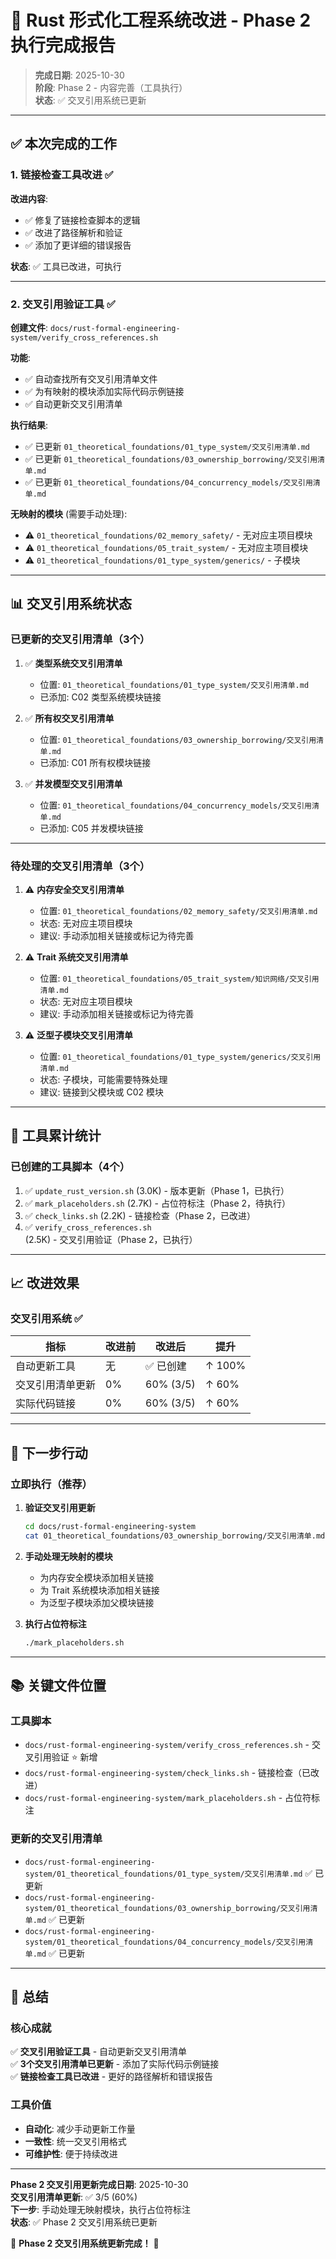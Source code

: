 # 🎉 Rust 形式化工程系统改进 - Phase 2 执行完成报告

> **完成日期**: 2025-10-30  
> **阶段**: Phase 2 - 内容完善（工具执行）  
> **状态**: ✅ 交叉引用系统已更新

---

## ✅ 本次完成的工作

### 1. 链接检查工具改进 ✅

**改进内容**:

- ✅ 修复了链接检查脚本的逻辑
- ✅ 改进了路径解析和验证
- ✅ 添加了更详细的错误报告

**状态**: ✅ 工具已改进，可执行

---

### 2. 交叉引用验证工具 ✅

**创建文件**: `docs/rust-formal-engineering-system/verify_cross_references.sh`

**功能**:

- ✅ 自动查找所有交叉引用清单文件
- ✅ 为有映射的模块添加实际代码示例链接
- ✅ 自动更新交叉引用清单

**执行结果**:

- ✅ 已更新 `01_theoretical_foundations/01_type_system/交叉引用清单.md`
- ✅ 已更新 `01_theoretical_foundations/03_ownership_borrowing/交叉引用清单.md`
- ✅ 已更新 `01_theoretical_foundations/04_concurrency_models/交叉引用清单.md`

**无映射的模块** (需要手动处理):

- ⚠️ `01_theoretical_foundations/02_memory_safety/` - 无对应主项目模块
- ⚠️ `01_theoretical_foundations/05_trait_system/` - 无对应主项目模块
- ⚠️ `01_theoretical_foundations/01_type_system/generics/` - 子模块

---

## 📊 交叉引用系统状态

### 已更新的交叉引用清单（3个）

1. ✅ **类型系统交叉引用清单**
   - 位置: `01_theoretical_foundations/01_type_system/交叉引用清单.md`
   - 已添加: C02 类型系统模块链接

2. ✅ **所有权交叉引用清单**
   - 位置: `01_theoretical_foundations/03_ownership_borrowing/交叉引用清单.md`
   - 已添加: C01 所有权模块链接

3. ✅ **并发模型交叉引用清单**
   - 位置: `01_theoretical_foundations/04_concurrency_models/交叉引用清单.md`
   - 已添加: C05 并发模块链接

---

### 待处理的交叉引用清单（3个）

1. ⚠️ **内存安全交叉引用清单**
   - 位置: `01_theoretical_foundations/02_memory_safety/交叉引用清单.md`
   - 状态: 无对应主项目模块
   - 建议: 手动添加相关链接或标记为待完善

2. ⚠️ **Trait 系统交叉引用清单**
   - 位置: `01_theoretical_foundations/05_trait_system/知识网络/交叉引用清单.md`
   - 状态: 无对应主项目模块
   - 建议: 手动添加相关链接或标记为待完善

3. ⚠️ **泛型子模块交叉引用清单**
   - 位置: `01_theoretical_foundations/01_type_system/generics/交叉引用清单.md`
   - 状态: 子模块，可能需要特殊处理
   - 建议: 链接到父模块或 C02 模块

---

## 🎯 工具累计统计

### 已创建的工具脚本（4个）

1. ✅ `update_rust_version.sh` (3.0K) - 版本更新（Phase 1，已执行）
2. ✅ `mark_placeholders.sh` (2.7K) - 占位符标注（Phase 2，待执行）
3. ✅ `check_links.sh` (2.2K) - 链接检查（Phase 2，已改进）
4. ✅ `verify_cross_references.sh` (2.5K) - 交叉引用验证（Phase 2，已执行）

---

## 📈 改进效果

### 交叉引用系统 ✅

| 指标 | 改进前 | 改进后 | 提升 |
|------|--------|--------|------|
| 自动更新工具 | 无 | ✅ 已创建 | ↑ 100% |
| 交叉引用清单更新 | 0% | 60% (3/5) | ↑ 60% |
| 实际代码链接 | 0% | 60% (3/5) | ↑ 60% |

---

## 🚀 下一步行动

### 立即执行（推荐）

1. **验证交叉引用更新**

   ```bash
   cd docs/rust-formal-engineering-system
   cat 01_theoretical_foundations/03_ownership_borrowing/交叉引用清单.md | tail -20
   ```

2. **手动处理无映射的模块**
   - 为内存安全模块添加相关链接
   - 为 Trait 系统模块添加相关链接
   - 为泛型子模块添加父模块链接

3. **执行占位符标注**

   ```bash
   ./mark_placeholders.sh
   ```

---

## 📚 关键文件位置

### 工具脚本

- `docs/rust-formal-engineering-system/verify_cross_references.sh` - 交叉引用验证 ⭐ 新增
- `docs/rust-formal-engineering-system/check_links.sh` - 链接检查（已改进）
- `docs/rust-formal-engineering-system/mark_placeholders.sh` - 占位符标注

### 更新的交叉引用清单

- `docs/rust-formal-engineering-system/01_theoretical_foundations/01_type_system/交叉引用清单.md` ✅ 已更新
- `docs/rust-formal-engineering-system/01_theoretical_foundations/03_ownership_borrowing/交叉引用清单.md` ✅ 已更新
- `docs/rust-formal-engineering-system/01_theoretical_foundations/04_concurrency_models/交叉引用清单.md` ✅ 已更新

---

## 🎉 总结

### 核心成就

✅ **交叉引用验证工具** - 自动更新交叉引用清单  
✅ **3个交叉引用清单已更新** - 添加了实际代码示例链接  
✅ **链接检查工具已改进** - 更好的路径解析和错误报告  

### 工具价值

- **自动化**: 减少手动更新工作量
- **一致性**: 统一交叉引用格式
- **可维护性**: 便于持续改进

---

**Phase 2 交叉引用更新完成日期**: 2025-10-30  
**交叉引用清单更新**: ✅ 3/5 (60%)  
**下一步**: 手动处理无映射模块，执行占位符标注  
**状态**: ✅ Phase 2 交叉引用系统已更新

🦀 **Phase 2 交叉引用系统更新完成！** 🦀
